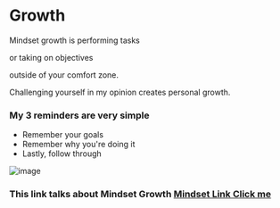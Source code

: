 # Growth 
 Mindset growth is performing tasks
 
 or taking on objectives
 
 outside of your comfort zone.
 
 Challenging yourself in my opinion creates personal growth.   
### My 3 reminders are very simple 
* Remember your goals
* Remember why you're doing it 
* Lastly, follow through
  
![image](https://sites.dartmouth.edu/learning/files/2017/05/Growth-Mindset_Copyright-Big-Change1.jpg)

### This link talks about Mindset Growth [Mindset Link Click me](https://www.wgu.edu/blog/what-is-growth-mindset-8-steps-develop-one1904.html)